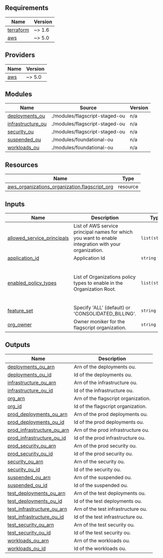 <!-- BEGIN_TF_DOCS -->
## Requirements

| Name | Version |
|------|---------|
| <a name="requirement_terraform"></a> [terraform](#requirement\_terraform) | ~> 1.6 |
| <a name="requirement_aws"></a> [aws](#requirement\_aws) | ~> 5.0 |

## Providers

| Name | Version |
|------|---------|
| <a name="provider_aws"></a> [aws](#provider\_aws) | ~> 5.0 |

## Modules

| Name | Source | Version |
|------|--------|---------|
| <a name="module_deployments_ou"></a> [deployments\_ou](#module\_deployments\_ou) | ./modules/flagscript-staged-ou | n/a |
| <a name="module_infrastructure_ou"></a> [infrastructure\_ou](#module\_infrastructure\_ou) | ./modules/flagscript-staged-ou | n/a |
| <a name="module_security_ou"></a> [security\_ou](#module\_security\_ou) | ./modules/flagscript-staged-ou | n/a |
| <a name="module_suspended_ou"></a> [suspended\_ou](#module\_suspended\_ou) | ./modules/foundational-ou | n/a |
| <a name="module_workloads_ou"></a> [workloads\_ou](#module\_workloads\_ou) | ./modules/foundational-ou | n/a |

## Resources

| Name | Type |
|------|------|
| [aws_organizations_organization.flagscript_org](https://registry.terraform.io/providers/hashicorp/aws/latest/docs/resources/organizations_organization) | resource |

## Inputs

| Name | Description | Type | Default | Required |
|------|-------------|------|---------|:--------:|
| <a name="input_allowed_service_principals"></a> [allowed\_service\_principals](#input\_allowed\_service\_principals) | List of AWS service principal names for which you want to enable integration with your organization. | `list(string)` | `[]` | no |
| <a name="input_application_id"></a> [application\_id](#input\_application\_id) | Application Id | `string` | n/a | yes |
| <a name="input_enabled_policy_types"></a> [enabled\_policy\_types](#input\_enabled\_policy\_types) | List of Organizations policy types to enable in the Organization Root. | `list(string)` | <pre>[<br>  "AISERVICES_OPT_OUT_POLICY",<br>  "BACKUP_POLICY",<br>  "SERVICE_CONTROL_POLICY",<br>  "TAG_POLICY"<br>]</pre> | no |
| <a name="input_feature_set"></a> [feature\_set](#input\_feature\_set) | Specify 'ALL' (default) or 'CONSOLIDATED\_BILLING'. | `string` | `"ALL"` | no |
| <a name="input_org_owner"></a> [org\_owner](#input\_org\_owner) | Owner moniker for the flagscript organization. | `string` | `"flagscript"` | no |

## Outputs

| Name | Description |
|------|-------------|
| <a name="output_deployments_ou_arn"></a> [deployments\_ou\_arn](#output\_deployments\_ou\_arn) | Arn of the deployments ou. |
| <a name="output_deployments_ou_id"></a> [deployments\_ou\_id](#output\_deployments\_ou\_id) | Id of the deployments ou. |
| <a name="output_infrastructure_ou_arn"></a> [infrastructure\_ou\_arn](#output\_infrastructure\_ou\_arn) | Arn of the infrastructure ou. |
| <a name="output_infrastructure_ou_id"></a> [infrastructure\_ou\_id](#output\_infrastructure\_ou\_id) | Id of the infrastructure ou. |
| <a name="output_org_arn"></a> [org\_arn](#output\_org\_arn) | Arn of the flagscript organization. |
| <a name="output_org_id"></a> [org\_id](#output\_org\_id) | Id of the flagscript organization. |
| <a name="output_prod_deployments_ou_arn"></a> [prod\_deployments\_ou\_arn](#output\_prod\_deployments\_ou\_arn) | Arn of the prod deployments ou. |
| <a name="output_prod_deployments_ou_id"></a> [prod\_deployments\_ou\_id](#output\_prod\_deployments\_ou\_id) | Id of the prod deployments ou. |
| <a name="output_prod_infrastructure_ou_arn"></a> [prod\_infrastructure\_ou\_arn](#output\_prod\_infrastructure\_ou\_arn) | Arn of the prod infrastructure ou. |
| <a name="output_prod_infrastructure_ou_id"></a> [prod\_infrastructure\_ou\_id](#output\_prod\_infrastructure\_ou\_id) | Id of the prod infrastructure ou. |
| <a name="output_prod_security_ou_arn"></a> [prod\_security\_ou\_arn](#output\_prod\_security\_ou\_arn) | Arn of the prod security ou. |
| <a name="output_prod_security_ou_id"></a> [prod\_security\_ou\_id](#output\_prod\_security\_ou\_id) | Id of the prod security ou. |
| <a name="output_security_ou_arn"></a> [security\_ou\_arn](#output\_security\_ou\_arn) | Arn of the security ou. |
| <a name="output_security_ou_id"></a> [security\_ou\_id](#output\_security\_ou\_id) | Id of the security ou. |
| <a name="output_suspended_ou_arn"></a> [suspended\_ou\_arn](#output\_suspended\_ou\_arn) | Arn of the suspended ou. |
| <a name="output_suspended_ou_id"></a> [suspended\_ou\_id](#output\_suspended\_ou\_id) | Id of the suspended ou. |
| <a name="output_test_deployments_ou_arn"></a> [test\_deployments\_ou\_arn](#output\_test\_deployments\_ou\_arn) | Arn of the test deployments ou. |
| <a name="output_test_deployments_ou_id"></a> [test\_deployments\_ou\_id](#output\_test\_deployments\_ou\_id) | Id of the test deployments ou. |
| <a name="output_test_infrastructure_ou_arn"></a> [test\_infrastructure\_ou\_arn](#output\_test\_infrastructure\_ou\_arn) | Arn of the test infrastructure ou. |
| <a name="output_test_infrastructure_ou_id"></a> [test\_infrastructure\_ou\_id](#output\_test\_infrastructure\_ou\_id) | Id of the test infrastructure ou. |
| <a name="output_test_security_ou_arn"></a> [test\_security\_ou\_arn](#output\_test\_security\_ou\_arn) | Arn of the test security ou. |
| <a name="output_test_security_ou_id"></a> [test\_security\_ou\_id](#output\_test\_security\_ou\_id) | Id of the test security ou. |
| <a name="output_workloads_ou_arn"></a> [workloads\_ou\_arn](#output\_workloads\_ou\_arn) | Arn of the workloads ou. |
| <a name="output_workloads_ou_id"></a> [workloads\_ou\_id](#output\_workloads\_ou\_id) | Id of the workloads ou. |
<!-- END_TF_DOCS -->